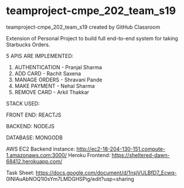 # teamproject-cmpe_202_team_s19
teamproject-cmpe_202_team_s19 created by GitHub Classroom

Extension of Personal Project to build full end-to-end system for taking Starbucks Orders. 


5 APIS ARE IMPLEMENTED:

1. AUTHENTICATION - Pranjal Sharma
2. ADD CARD - Rachit Saxena
3. MANAGE ORDERS - Shravani Pande
4. MAKE PAYMENT - Nehal Sharma
5. REMOVE CARD - Arkil Thakkar


 STACK USED:

FRONT END: REACTJS

BACKEND: NODEJS

DATABASE: MONGODB

AWS EC2 Backend instance: http://ec2-18-204-130-151.compute-1.amazonaws.com:3000/
Heroku Frontend: https://sheltered-dawn-68412.herokuapp.com/

Task Sheet: https://docs.google.com/document/d/1nsjVULBfD7_Ecwq-
0lNlAuAbNOQ1I0sYm7LMDGHSPig/edit?usp=sharing
